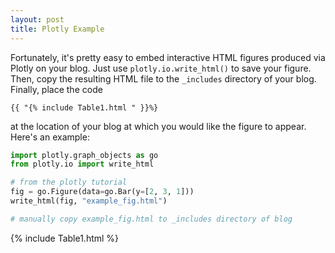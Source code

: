```yaml
---
layout: post
title: Plotly Example
---
```


Fortunately, it's pretty easy to embed interactive HTML figures produced via Plotly on your blog. Just use  `plotly.io.write_html()` to save your figure. Then, copy the resulting HTML file to the `_includes` directory of your blog. Finally, place the code  

```
{{ "{% include Table1.html " }}%}
```

at the location of your blog at which you would like the figure to appear. Here's an example: 


```python
import plotly.graph_objects as go
from plotly.io import write_html

# from the plotly tutorial
fig = go.Figure(data=go.Bar(y=[2, 3, 1]))
write_html(fig, "example_fig.html")

# manually copy example_fig.html to _includes directory of blog
```

{% include Table1.html %}